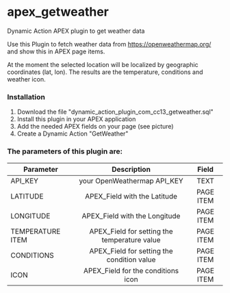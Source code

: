 # apex_getweather
Dynamic Action APEX plugin to get weather data

Use this Plugin to fetch weather data from https://openweathermap.org/ and show this in APEX page items.

At the moment the selected location will be localized by geographic coordinates (lat, lon). The results are the temperature, conditions and weather icon.

### Installation

1. Download the file "dynamic_action_plugin_com_cc13_getweather.sql"
2. Install this plugin in your APEX application
3. Add the needed APEX fields on your page (see picture)
4. Create a Dynamic Action "GetWeather"

### The parameters of this plugin are:

| Parameter        | Description           | Field           |
| ------------- |:-------------:| :-------------:|
| API_KEY      | your OpenWeathermap API_KEY | TEXT |
| LATITUDE      | APEX_Field with the Latitude      | PAGE ITEM |
| LONGITUDE | APEX_Field with the Longitude     | PAGE ITEM |
| TEMPERATURE ITEM | APEX_Field for setting the temperature value      | PAGE ITEM |
| CONDITIONS | APEX_Field for setting the condition value     | PAGE ITEM |
| ICON | APEX_Field for the conditions icon      | PAGE ITEM |

<!--
![Image of needed Page Items](images/GetWeather_Items.png)
-->
